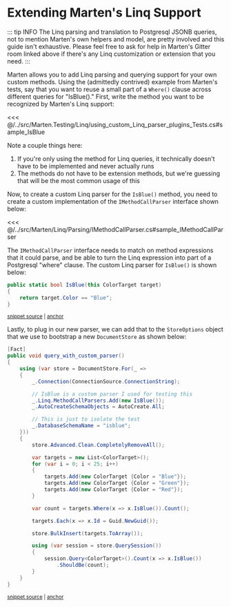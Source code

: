 # Extending Marten's Linq Support

::: tip INFO
The Linq parsing and translation to Postgresql JSONB queries, not to mention Marten's own helpers and model, are pretty involved and this guide isn't exhaustive. Please feel free to ask for help in Marten's
Gitter room linked above if there's any Linq customization or extension that you need.
:::

Marten allows you to add Linq parsing and querying support for your own custom methods.
Using the (admittedly contrived) example from Marten's tests, say that you want to reuse a small part of a `Where()` clause across
different queries for "IsBlue()." First, write the method you want to be recognized by Marten's Linq support:

 <<< @/../src/Marten.Testing/Linq/using_custom_Linq_parser_plugins_Tests.cs#sample_IsBlue

 Note a couple things here:

 1. If you're only using the method for Linq queries, it technically doesn't have to be implemented and never actually runs
 1. The methods do not have to be extension methods, but we're guessing that will be the most common usage of this

 Now, to create a custom Linq parser for the `IsBlue()` method, you need to create a custom implementation of the `IMethodCallParser`
 interface shown below:

 <<< @/../src/Marten/Linq/Parsing/IMethodCallParser.cs#sample_IMethodCallParser

 The `IMethodCallParser` interface needs to match on method expressions that it could parse, and be able to turn the Linq expression into
 part of a Postgresql "where" clause. The custom Linq parser for `IsBlue()` is shown below:

<!-- snippet: sample_custom-extension-for-linq -->
<a id='snippet-sample_custom-extension-for-linq'></a>
```cs
public static bool IsBlue(this ColorTarget target)
{
    return target.Color == "Blue";
}
```
<sup><a href='https://github.com/JasperFx/marten/blob/master/src/Marten.Testing/Linq/using_custom_Linq_parser_plugins_Tests.cs#L75-L82' title='Snippet source file'>snippet source</a> | <a href='#snippet-sample_custom-extension-for-linq' title='Start of snippet'>anchor</a></sup>
<!-- endSnippet -->

Lastly, to plug in our new parser, we can add that to the `StoreOptions` object that we use to bootstrap a new `DocumentStore` as shown below:

<!-- snippet: sample_using_custom_linq_parser -->
<a id='snippet-sample_using_custom_linq_parser'></a>
```cs
[Fact]
public void query_with_custom_parser()
{
    using (var store = DocumentStore.For(_ =>
    {
        _.Connection(ConnectionSource.ConnectionString);

        // IsBlue is a custom parser I used for testing this
        _.Linq.MethodCallParsers.Add(new IsBlue());
        _.AutoCreateSchemaObjects = AutoCreate.All;

        // This is just to isolate the test
        _.DatabaseSchemaName = "isblue";
    }))
    {
        store.Advanced.Clean.CompletelyRemoveAll();

        var targets = new List<ColorTarget>();
        for (var i = 0; i < 25; i++)
        {
            targets.Add(new ColorTarget {Color = "Blue"});
            targets.Add(new ColorTarget {Color = "Green"});
            targets.Add(new ColorTarget {Color = "Red"});
        }

        var count = targets.Where(x => x.IsBlue()).Count();

        targets.Each(x => x.Id = Guid.NewGuid());

        store.BulkInsert(targets.ToArray());

        using (var session = store.QuerySession())
        {
            session.Query<ColorTarget>().Count(x => x.IsBlue())
                .ShouldBe(count);
        }
    }
}
```
<sup><a href='https://github.com/JasperFx/marten/blob/master/src/Marten.Testing/Linq/using_custom_Linq_parser_plugins_Tests.cs#L22-L64' title='Snippet source file'>snippet source</a> | <a href='#snippet-sample_using_custom_linq_parser' title='Start of snippet'>anchor</a></sup>
<!-- endSnippet -->

